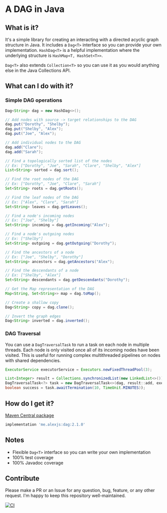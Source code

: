 # A DAG in Java

## What is it?

It's a simple library for creating an interacting with a directed acyclic graph structure in Java.
It includes a `Dag<T>` interface so you can provide your own implementation.
`HashDag<T>` is a helpful implementation where the underlying structure is `HashMap<T, HashSet<T>>`.

`Dag<T>` also extends `Collection<T>` so you can use it as you would anything else in the Java Collections API.

## What can I do with it?

### Simple DAG operations

```java
Dag<String> dag = new HashDag<>();

// Add nodes with source -> target relationships to the DAG 
dag.put("Dorothy", "Shelby");
dag.put("Shelby", "Alex");
dag.put("Joe", "Alex");

// Add individual nodes to the DAG
dag.add("Clare");
dag.add("Sarah");

// Find a topologically sorted list of the nodes
// Ex: ["Dorothy", "Joe", "Sarah", "Clare", "Shelby", "Alex"]
List<String> sorted = dag.sort();

// Find the root nodes of the DAG
// Ex: ["Dorothy", "Joe", "Clare", "Sarah"]
Set<String> roots = dag.getRoots();

// Find the leaf nodes of the DAG
// Ex: ["Alex", "Clare", "Sarah"]
Set<String> leaves = dag.getLeaves();

// Find a node's incoming nodes
// Ex: ["Joe", "Shelby"]
Set<String> incoming = dag.getIncoming("Alex");

// Find a node's outgoing nodes
// Ex: ["Shelby"]
Set<String> outgoing = dag.getOutgoing("Dorothy");

// Find the ancestors of a node
// Ex: ["Joe", "Shelby", "Dorothy"]
Set<String> ancestors = dag.getAncestors("Alex");

// Find the descendants of a node
// Ex: ["Shelby", "Alex"]
Set<String> descendants = dag.getDescendants("Dorothy");

// Get the Map representation of the DAG
Map<String, Set<String>> map = dag.toMap();

// Create a shallow copy
Dag<String> copy = dag.clone();

// Invert the graph edges
Dag<String> inverted = dag.inverted();
```

### DAG Traversal

You can use a `DagTraversalTask` to run a task on each node in multiple threads. Each node is only visited once all of
its incoming nodes have been visited. This is useful for running complex multithreaded pipelines on nodes with shared
dependencies.

```java
ExecutorService executorService = Executors.newFixedThreadPool(3);

List<Integer> result = Collections.synchronizedList(new LinkedList<>());
DagTraversalTask<?> task = new DagTraversalTask<>(dag, result::add, executorService);
boolean success = task.awaitTermination(10, TimeUnit.MINUTES));
```

## How do I get it?

[Maven Central package](https://search.maven.org/artifact/me.alexjs/dag)

```groovy
implementation 'me.alexjs:dag:2.1.0'
```

## Notes

- Flexible `Dag<T>` interface so you can write your own implementation
- 100% test coverage
- 100% Javadoc coverage

## Contribute
Please make a PR or an Issue for any question, bug, feature, or any other request.
I'm happy to keep this repository well-maintained.

[![CI](https://github.com/ajs1998/Dag/actions/workflows/test.yml/badge.svg)](https://github.com/ajs1998/Dag/actions/workflows/test.yml)
